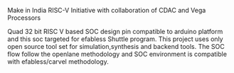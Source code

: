 Make in India RISC-V Initiative with collaboration of CDAC and Vega Processors

Quad 32 bit RISC V based SOC design pin compatible to arduino platform and this soc targeted for efabless Shuttle program. This project uses only open source tool set for simulation,synthesis and backend tools. The SOC flow follow the openlane methodology and SOC environment is compatible with efabless/carvel methodology.
